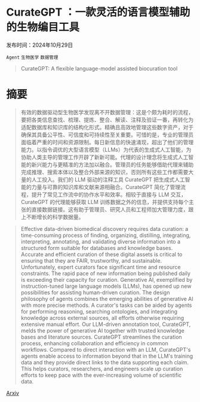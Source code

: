 # CurateGPT ：一款灵活的语言模型辅助的生物编目工具

发布时间：2024年10月29日

`Agent` `生物医学` `数据管理`

> CurateGPT: A flexible language-model assisted biocuration tool

# 摘要

> 有效的数据驱动型生物医学发现离不开数据管理：这是个颇为耗时的流程，要把各类信息查找、梳理、提炼、整合、解读、注释及验证一番，再转化为适配数据库和知识库的结构化形式。精确且高效地管理这些数字资产，对于确保其具备公平性、可信度和可持续性至关重要。可惜的是，专业的管理员面临着严重的时间和资源限制。每日新信息的快速涌现，超出了他们的管理能力。以指令调优的大型语言模型（LLMs）为代表的生成式人工智能，为协助人类主导的管理工作开辟了新新可能。代理的设计理念将生成式人工智能的新兴能力与更精准的方法加以融合。管理员的任务能够借助代理来辅助完成推理、搜索本体以及整合外部来源的知识，否则所有这些工作都需要大量的人工投入。我们的 LLM 驱动的注释工具 CurateGPT 把生成式人工智能的力量与可靠的知识库和文献来源相融合。CurateGPT 简化了管理流程，提升了常见工作流中的协作水平和效率。相较于直接与 LLM 交互，CurateGPT 的代理能够获取 LLM 训练数据之外的信息，并提供支持每个主张的直接数据链接。这有助于管理员、研究人员和工程师加大管理力度，跟上不断增长的科学数据量。

> Effective data-driven biomedical discovery requires data curation: a time-consuming process of finding, organizing, distilling, integrating, interpreting, annotating, and validating diverse information into a structured form suitable for databases and knowledge bases. Accurate and efficient curation of these digital assets is critical to ensuring that they are FAIR, trustworthy, and sustainable. Unfortunately, expert curators face significant time and resource constraints. The rapid pace of new information being published daily is exceeding their capacity for curation. Generative AI, exemplified by instruction-tuned large language models (LLMs), has opened up new possibilities for assisting human-driven curation. The design philosophy of agents combines the emerging abilities of generative AI with more precise methods. A curator's tasks can be aided by agents for performing reasoning, searching ontologies, and integrating knowledge across external sources, all efforts otherwise requiring extensive manual effort. Our LLM-driven annotation tool, CurateGPT, melds the power of generative AI together with trusted knowledge bases and literature sources. CurateGPT streamlines the curation process, enhancing collaboration and efficiency in common workflows. Compared to direct interaction with an LLM, CurateGPT's agents enable access to information beyond that in the LLM's training data and they provide direct links to the data supporting each claim. This helps curators, researchers, and engineers scale up curation efforts to keep pace with the ever-increasing volume of scientific data.

[Arxiv](https://arxiv.org/abs/2411.00046)